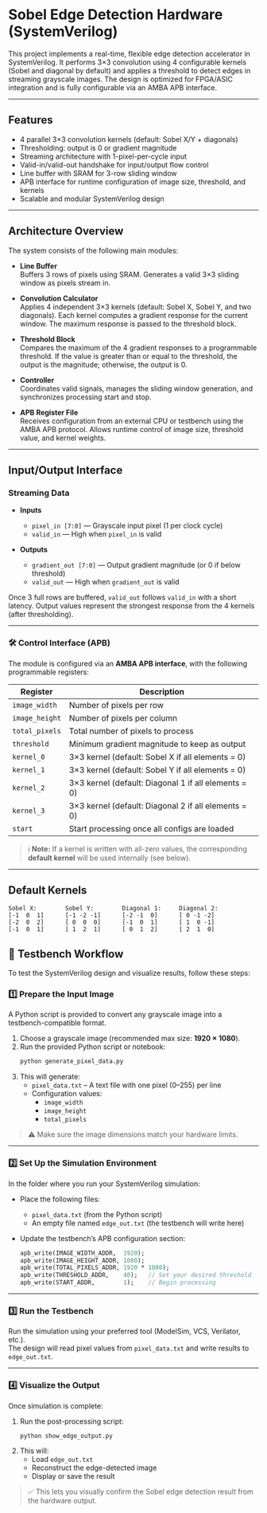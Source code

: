 # Sobel Edge Detection Hardware (SystemVerilog)

This project implements a real-time, flexible edge detection accelerator in SystemVerilog. It performs 3×3 convolution using 4 configurable kernels (Sobel and diagonal by default) and applies a threshold to detect edges in streaming grayscale images. The design is optimized for FPGA/ASIC integration and is fully configurable via an AMBA APB interface.

---

##  Features

- 4 parallel 3×3 convolution kernels (default: Sobel X/Y + diagonals)
- Thresholding: output is 0 or gradient magnitude
- Streaming architecture with 1-pixel-per-cycle input
- Valid-in/valid-out handshake for input/output flow control
- Line buffer with SRAM for 3-row sliding window
- APB interface for runtime configuration of image size, threshold, and kernels
- Scalable and modular SystemVerilog design

---

##  Architecture Overview

The system consists of the following main modules:

- **Line Buffer**  
  Buffers 3 rows of pixels using SRAM. Generates a valid 3×3 sliding window as pixels stream in.

- **Convolution Calculator**  
  Applies 4 independent 3×3 kernels (default: Sobel X, Sobel Y, and two diagonals). Each kernel computes a gradient response for the current window. The maximum response is passed to the threshold block.

- **Threshold Block**  
  Compares the maximum of the 4 gradient responses to a programmable threshold. If the value is greater than or equal to the threshold, the output is the magnitude; otherwise, the output is 0.

- **Controller**  
  Coordinates valid signals, manages the sliding window generation, and synchronizes processing start and stop.

- **APB Register File**  
  Receives configuration from an external CPU or testbench using the AMBA APB protocol. Allows runtime control of image size, threshold value, and kernel weights.

---

##  Input/Output Interface

###  Streaming Data

- **Inputs**
  - `pixel_in [7:0]` — Grayscale input pixel (1 per clock cycle)
  - `valid_in` — High when `pixel_in` is valid

- **Outputs**
  - `gradient_out [7:0]` — Output gradient magnitude (or 0 if below threshold)
  - `valid_out` — High when `gradient_out` is valid

Once 3 full rows are buffered, `valid_out` follows `valid_in` with a short latency. Output values represent the strongest response from the 4 kernels (after thresholding).

---

### 🛠️ Control Interface (APB)

The module is configured via an **AMBA APB interface**, with the following programmable registers:

| Register         | Description                                                                 |
|------------------|-----------------------------------------------------------------------------|
| `image_width`    | Number of pixels per row                                                    |
| `image_height`   | Number of pixels per column                                                 |
| `total_pixels`   | Total number of pixels to process                                           |
| `threshold`      | Minimum gradient magnitude to keep as output                                |
| `kernel_0`       | 3×3 kernel (default: Sobel X if all elements = 0)                           |
| `kernel_1`       | 3×3 kernel (default: Sobel Y if all elements = 0)                           |
| `kernel_2`       | 3×3 kernel (default: Diagonal 1 if all elements = 0)                        |
| `kernel_3`       | 3×3 kernel (default: Diagonal 2 if all elements = 0)                        |
| `start`          | Start processing once all configs are loaded                                |

> ℹ️ **Note:** If a kernel is written with all-zero values, the corresponding **default kernel** will be used internally (see below).

---

##  Default Kernels

```text
Sobel X:        Sobel Y:        Diagonal 1:     Diagonal 2:
[-1  0  1]      [-1 -2 -1]      [-2 -1  0]      [ 0 -1 -2]
[-2  0  2]      [ 0  0  0]      [-1  0  1]      [ 1  0 -1]
[-1  0  1]      [ 1  2  1]      [ 0  1  2]      [ 2  1  0]
```


## 🧪 Testbench Workflow

To test the SystemVerilog design and visualize results, follow these steps:

### 1️⃣ Prepare the Input Image

A Python script is provided to convert any grayscale image into a testbench-compatible format.

1. Choose a grayscale image (recommended max size: **1920 × 1080**).
2. Run the provided Python script or notebook:
   ```bash
   python generate_pixel_data.py
   ```
3. This will generate:
   - `pixel_data.txt` – A text file with one pixel (0–255) per line
   - Configuration values:
     - `image_width`
     - `image_height`
     - `total_pixels`

> ⚠️ Make sure the image dimensions match your hardware limits.

---

### 2️⃣ Set Up the Simulation Environment

In the folder where you run your SystemVerilog simulation:

- Place the following files:
  - `pixel_data.txt` (from the Python script)
  - An empty file named `edge_out.txt` (the testbench will write here)

- Update the testbench’s APB configuration section:
   ```systemverilog
   apb_write(IMAGE_WIDTH_ADDR,  1920);
   apb_write(IMAGE_HEIGHT_ADDR, 1080);
   apb_write(TOTAL_PIXELS_ADDR, 1920 * 1080);
   apb_write(THRESHOLD_ADDR,    40);   // Set your desired threshold
   apb_write(START_ADDR,        1);    // Begin processing
   ```

---

### 3️⃣ Run the Testbench

Run the simulation using your preferred tool (ModelSim, VCS, Verilator, etc.).  
The design will read pixel values from `pixel_data.txt` and write results to `edge_out.txt`.

---

### 4️⃣ Visualize the Output

Once simulation is complete:

1. Run the post-processing script:
   ```bash
   python show_edge_output.py
   ```
2. This will:
   - Load `edge_out.txt`
   - Reconstruct the edge-detected image
   - Display or save the result

> ✅ This lets you visually confirm the Sobel edge detection result from the hardware output.




